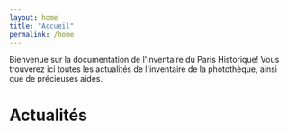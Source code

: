 ```yaml
---
layout: home
title: "Accueil"
permalink: /home
---
```

Bienvenue sur la documentation de l'inventaire du Paris Historique!
Vous trouverez ici toutes les actualités de l'inventaire de la photothèque, ainsi que de précieuses aides.

# Actualités